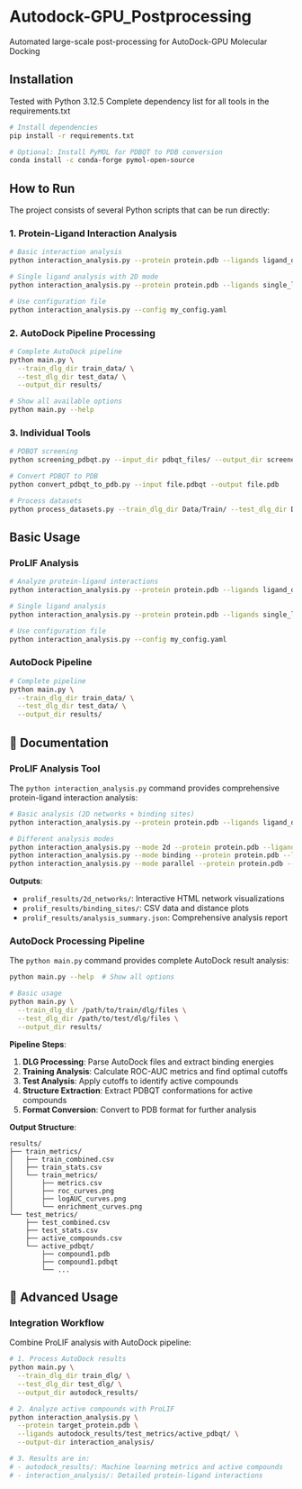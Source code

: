 # Autodock-GPU_Postprocessing
Automated large-scale post-processing for AutoDock-GPU Molecular Docking

## Installation
Tested with Python 3.12.5
Complete dependency list for all tools in the requirements.txt

```bash
# Install dependencies
pip install -r requirements.txt

# Optional: Install PyMOL for PDBQT to PDB conversion
conda install -c conda-forge pymol-open-source
```

## How to Run

The project consists of several Python scripts that can be run directly:

### 1. Protein-Ligand Interaction Analysis
```bash
# Basic interaction analysis
python interaction_analysis.py --protein protein.pdb --ligands ligand_directory/

# Single ligand analysis with 2D mode
python interaction_analysis.py --protein protein.pdb --ligands single_ligand.pdb --mode 2d

# Use configuration file
python interaction_analysis.py --config my_config.yaml
```

### 2. AutoDock Pipeline Processing
```bash
# Complete AutoDock pipeline
python main.py \
  --train_dlg_dir train_data/ \
  --test_dlg_dir test_data/ \
  --output_dir results/

# Show all available options
python main.py --help
```

### 3. Individual Tools
```bash
# PDBQT screening
python screening_pdbqt.py --input_dir pdbqt_files/ --output_dir screened/

# Convert PDBQT to PDB
python convert_pdbqt_to_pdb.py --input file.pdbqt --output file.pdb

# Process datasets
python process_datasets.py --train_dlg_dir Data/Train/ --test_dlg_dir Data/Test/
```

## Basic Usage

### ProLIF Analysis
```bash
# Analyze protein-ligand interactions
python interaction_analysis.py --protein protein.pdb --ligands ligand_directory/

# Single ligand analysis
python interaction_analysis.py --protein protein.pdb --ligands single_ligand.pdb --mode 2d

# Use configuration file
python interaction_analysis.py --config my_config.yaml
```

### AutoDock Pipeline
```bash
# Complete pipeline
python main.py \
  --train_dlg_dir train_data/ \
  --test_dlg_dir test_data/ \
  --output_dir results/
```

## 📖 Documentation

### ProLIF Analysis Tool

The `python interaction_analysis.py` command provides comprehensive protein-ligand interaction analysis:

```bash
# Basic analysis (2D networks + binding sites)
python interaction_analysis.py --protein protein.pdb --ligands ligand_dir/

# Different analysis modes
python interaction_analysis.py --mode 2d --protein protein.pdb --ligands ligands/      # Only 2D networks
python interaction_analysis.py --mode binding --protein protein.pdb --ligands ligands/ # Only binding sites
python interaction_analysis.py --mode parallel --protein protein.pdb --ligands ligands/ # Parallel processing
```
**Outputs**:
- `prolif_results/2d_networks/`: Interactive HTML network visualizations
- `prolif_results/binding_sites/`: CSV data and distance plots
- `prolif_results/analysis_summary.json`: Comprehensive analysis report

### AutoDock Processing Pipeline

The `python main.py` command provides complete AutoDock result analysis:

```bash
python main.py --help  # Show all options

# Basic usage
python main.py \
  --train_dlg_dir /path/to/train/dlg/files \
  --test_dlg_dir /path/to/test/dlg/files \
  --output_dir results/
```

**Pipeline Steps**:
1. **DLG Processing**: Parse AutoDock files and extract binding energies
2. **Training Analysis**: Calculate ROC-AUC metrics and find optimal cutoffs
3. **Test Analysis**: Apply cutoffs to identify active compounds
4. **Structure Extraction**: Extract PDBQT conformations for active compounds
5. **Format Conversion**: Convert to PDB format for further analysis

**Output Structure**:
```
results/
├── train_metrics/
│   ├── train_combined.csv
│   ├── train_stats.csv
│   └── train_metrics/
│       ├── metrics.csv
│       ├── roc_curves.png
│       ├── logAUC_curves.png
│       └── enrichment_curves.png
└── test_metrics/
    ├── test_combined.csv
    ├── test_stats.csv
    ├── active_compounds.csv
    └── active_pdbqt/
        ├── compound1.pdb
        ├── compound1.pdbqt
        └── ...
```

## 🔧 Advanced Usage

### Integration Workflow

Combine ProLIF analysis with AutoDock pipeline:

```bash
# 1. Process AutoDock results
python main.py \
  --train_dlg_dir train_dlg/ \
  --test_dlg_dir test_dlg/ \
  --output_dir autodock_results/

# 2. Analyze active compounds with ProLIF
python interaction_analysis.py \
  --protein target_protein.pdb \
  --ligands autodock_results/test_metrics/active_pdbqt/ \
  --output-dir interaction_analysis/

# 3. Results are in:
# - autodock_results/: Machine learning metrics and active compounds
# - interaction_analysis/: Detailed protein-ligand interactions
```
